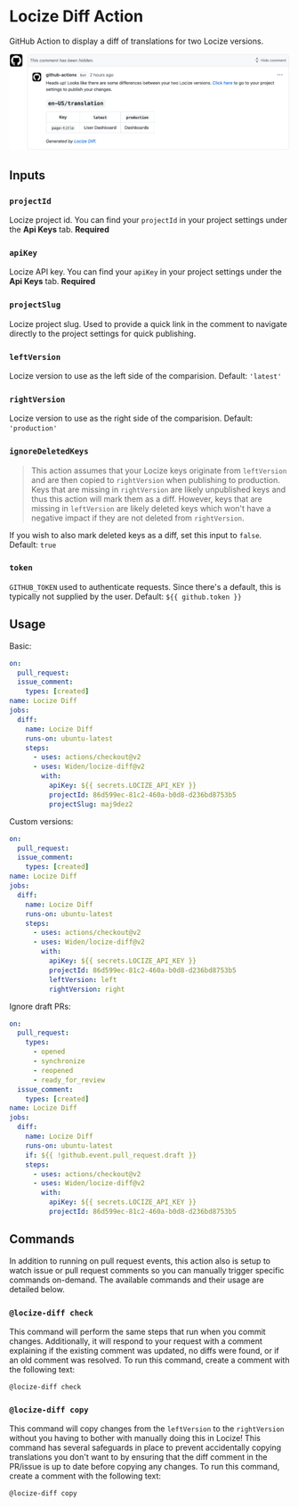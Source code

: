 # Locize Diff Action

GitHub Action to display a diff of translations for two Locize versions.

![Example comments](https://raw.githubusercontent.com/Widen/locize-diff/main/screenshot.png)

## Inputs

### `projectId`

Locize project id. You can find your `projectId` in your project settings under the **Api Keys** tab. **Required**

### `apiKey`

Locize API key. You can find your `apiKey` in your project settings under the **Api Keys** tab. **Required**

### `projectSlug`

Locize project slug. Used to provide a quick link in the comment to navigate directly to the project settings for quick publishing.

### `leftVersion`

Locize version to use as the left side of the comparision. Default: `'latest'`

### `rightVersion`

Locize version to use as the right side of the comparision. Default: `'production'`

### `ignoreDeletedKeys`

> This action assumes that your Locize keys originate from `leftVersion` and are then copied to `rightVersion` when publishing to production. Keys that are missing in `rightVersion` are likely unpublished keys and thus this action will mark them as a diff. However, keys that are missing in `leftVersion` are likely deleted keys which won't have a negative impact if they are not deleted from `rightVersion`.

If you wish to also mark deleted keys as a diff, set this input to `false`. Default: `true`

### `token`

`GITHUB_TOKEN` used to authenticate requests. Since there's a default, this is typically not supplied by the user. Default: `${{ github.token }}`

## Usage

Basic:

```yml
on:
  pull_request:
  issue_comment:
    types: [created]
name: Locize Diff
jobs:
  diff:
    name: Locize Diff
    runs-on: ubuntu-latest
    steps:
      - uses: actions/checkout@v2
      - uses: Widen/locize-diff@v2
        with:
          apiKey: ${{ secrets.LOCIZE_API_KEY }}
          projectId: 86d599ec-81c2-460a-b0d8-d236bd8753b5
          projectSlug: maj9dez2
```

Custom versions:

```yml
on:
  pull_request:
  issue_comment:
    types: [created]
name: Locize Diff
jobs:
  diff:
    name: Locize Diff
    runs-on: ubuntu-latest
    steps:
      - uses: actions/checkout@v2
      - uses: Widen/locize-diff@v2
        with:
          apiKey: ${{ secrets.LOCIZE_API_KEY }}
          projectId: 86d599ec-81c2-460a-b0d8-d236bd8753b5
          leftVersion: left
          rightVersion: right
```

Ignore draft PRs:

```yml
on:
  pull_request:
    types:
      - opened
      - synchronize
      - reopened
      - ready_for_review
  issue_comment:
    types: [created]
name: Locize Diff
jobs:
  diff:
    name: Locize Diff
    runs-on: ubuntu-latest
    if: ${{ !github.event.pull_request.draft }}
    steps:
      - uses: actions/checkout@v2
      - uses: Widen/locize-diff@v2
        with:
          apiKey: ${{ secrets.LOCIZE_API_KEY }}
          projectId: 86d599ec-81c2-460a-b0d8-d236bd8753b5
```

## Commands

In addition to running on pull request events, this action also is setup to watch issue or pull request comments so you can manually trigger specific commands on-demand. The available commands and their usage are detailed below.

### `@locize-diff check`

This command will perform the same steps that run when you commit changes. Additionally, it will respond to your request with a comment explaining if the existing comment was updated, no diffs were found, or if an old comment was resolved. To run this command, create a comment with the following text:

```
@locize-diff check
```

### `@locize-diff copy`

This command will copy changes from the `leftVersion` to the `rightVersion` without you having to bother with manually doing this in Locize! This command has several safeguards in place to prevent accidentally copying translations you don't want to by ensuring that the diff comment in the PR/issue is up to date before copying any changes. To run this command, create a comment with the following text:

```
@locize-diff copy
```
